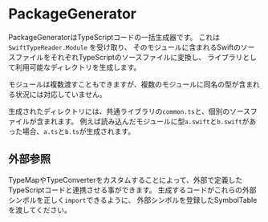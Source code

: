 # PackageGenerator

PackageGeneratorはTypeScriptコードの一括生成器です。
これは `SwiftTypeReader.Module` を受け取り、
そのモジュールに含まれるSwiftのソースファイルをそれぞれTypeScriptのソースファイルに変換し、
ライブラリとして利用可能なディレクトリを生成します。

モジュールは複数渡すこともできますが、複数のモジュールに同名の型が含まれる状況には対応していません。

生成されたディレクトリには、共通ライブラリの`common.ts`と、個別のソースファイルが含まれます。
例えば読み込んだモジュールに型`a.swift`と`b.swift`があった場合、`a.ts`と`b.ts`が生成されます。

## 外部参照

TypeMapやTypeConverterをカスタムすることによって、外部で定義したTypeScriptコードと連携させる事ができます。
生成するコードがこれらの外部シンボルを正しく`import`できるように、
外部シンボルを登録したSymbolTableを渡してください。
